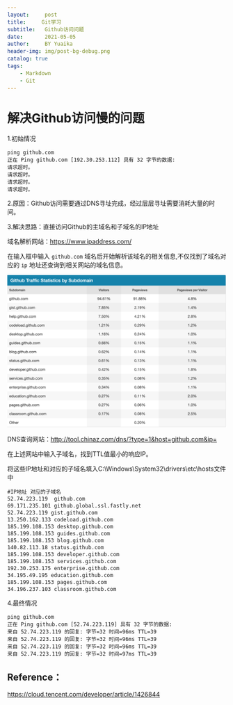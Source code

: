 ```yaml
---
layout:     post
title:     Git学习
subtitle:   Github访问问题
date:       2021-05-05
author:     BY Yuaika
header-img: img/post-bg-debug.png
catalog: true
tags:
    - Markdown
    - Git
---
```

# **解决Github访问慢的问题**

1.初始情况

    ping github.com
    正在 Ping github.com [192.30.253.112] 具有 32 字节的数据:
    请求超时。
    请求超时。
    请求超时。
    请求超时。

2.原因：Github访问需要通过DNS寻址完成，经过层层寻址需要消耗大量的时间。

3.解决思路：直接访问Github的主域名和子域名的IP地址

域名解析网站：https://www.ipaddress.com/

在输入框中输入 `github.com` 域名后开始解析该域名的相关信息,不仅找到了域名对应的 `ip` 地址还查询到相关网站的域名信息。

![](https://github.com/Yuaika/Yuaika.github.io/blob/master/img/b5hwng1q1e.png)

DNS查询网站：http://tool.chinaz.com/dns/?type=1&host=github.com&ip=

在上述网站中输入子域名，找到TTL值最小的响应IP。

将这些IP地址和对应的子域名填入C:\Windows\System32\drivers\etc\hosts文件中

    #IP地址 对应的子域名
    52.74.223.119  github.com
    69.171.235.101 github.global.ssl.fastly.net
    52.74.223.119 gist.github.com
    13.250.162.133 codeload.github.com
    185.199.108.153 desktop.github.com  
    185.199.108.153 guides.github.com   
    185.199.108.153 blog.github.com 
    140.82.113.18 status.github.com   
    185.199.108.153 developer.github.com    
    185.199.108.153 services.github.com 
    192.30.253.175 enterprise.github.com   
    34.195.49.195 education.github.com    
    185.199.108.153 pages.github.com    
    34.196.237.103 classroom.github.com

4.最终情况

    ping github.com
    正在 Ping github.com [52.74.223.119] 具有 32 字节的数据:
    来自 52.74.223.119 的回复: 字节=32 时间=96ms TTL=39
    来自 52.74.223.119 的回复: 字节=32 时间=96ms TTL=39
    来自 52.74.223.119 的回复: 字节=32 时间=96ms TTL=39
    来自 52.74.223.119 的回复: 字节=32 时间=97ms TTL=39




## Reference：

https://cloud.tencent.com/developer/article/1426844



